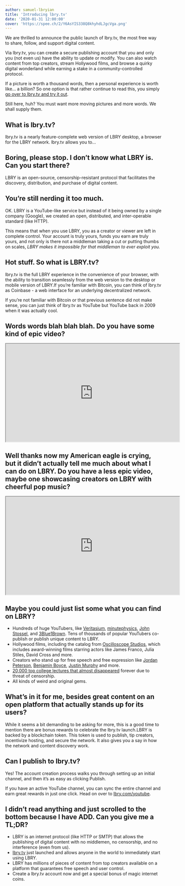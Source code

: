 ```yaml
--- 
author: samuel-lbryian
title: 'Introducing lbry.tv'
date: '2020-01-31 12:00:00'
cover: 'https://spee.ch/2/Y6AsYIS338Q8khyhdLJgcVga.png'
---
```

We are thrilled to announce the public launch of lbry.tv, the most free way to share, follow, and support digital content.

Via lbry.tv, you can create a secure publishing account that you and only you (not even us) have the ability to update or modify. You can also watch content from top creators, stream Hollywood films, and browse a quirky digital wonderland while earning a stake in a community-controlled protocol.

If a picture is worth a thousand words, then a personal experience is worth like... a billion? So one option is that rather continue to read this, you simply [go over to lbry.tv and try it out](https://lbry.tv/). 

Still here, huh? You must want more moving pictures and more words. We shall supply them.

## What is lbry.tv?

lbry.tv is a nearly feature-complete web version of LBRY desktop, a browser for the LBRY network. lbry.tv allows you to...

## Boring, please stop. I don’t know what LBRY is. Can you start there?

LBRY is an open-source, censorship-resistant protocol that facilitates the discovery, distribution, and purchase of digital content.

## You’re still nerding it too much.

OK. LBRY is a YouTube-like service but instead of it being owned by a single company (Google), we created an open, distributed, and inter-operable standard (like HTTP).

This means that when you use LBRY, you as a creator or viewer are left in complete control. Your account is truly yours, funds you earn are truly yours, and not only is there not a middleman taking a cut or putting thumbs on scales, *LBRY makes it impossible for that middleman to ever exploit you.*

## Hot stuff. So what is LBRY.tv?

lbry.tv is the full LBRY experience in the convenience of your browser, with the ability to transition seamlessly from the web version to the desktop or mobile version of LBRY.If you’re familiar with Bitcoin, you can think of lbry.tv as Coinbase - a web interface for an underlying decentralized network.

If you’re not familiar with Bitcoin or that previous sentence did not make sense, you can just think of lbry.tv as YouTube but YouTube back in 2009 when it was actually cool.

## Words words blah blah blah. Do you have some kind of epic video?

<iframe width="560" height="315" src="https://lbry.tv/$/embed/befreeonlbry/56cbb8e075d0f1971b311c9c9d82e0bf91919710" allowfullscreen></iframe>

## Well thanks now my American eagle is crying, but it didn’t actually tell me much about what I can do on LBRY. Do you have a less epic video, maybe one showcasing creators on LBRY with cheerful pop music?

<iframe width="560" height="315" src="https://lbry.tv/$/embed/meetlbrytv/c6c0a5caa6cc391696e1270e33cd9d24ee7c2d52" allowfullscreen></iframe>

## Maybe you could just list some what you can find on LBRY?

- Hundreds of huge YouTubers, like [Veritasium]([https://lbry.tv/@veritasium:f](https://lbry.tv/@veritasium:f)), [minutephysics]([https://lbry.tv/@MinutePhysics:5](https://lbry.tv/@MinutePhysics:5)), [John Stossel]([https://lbry.tv/@johnstossel:7](https://lbry.tv/@johnstossel:7)), and [3Blue1Brown]([https://lbry.tv/@3Blue1Brown:b](https://lbry.tv/@3Blue1Brown:b)). Tens of thousands of popular YouTubers co-publish or publish unique content to LBRY.
- Hollywood films, including the catalog from [Oscilloscope Studios]([https://lbry.tv/@oscopelabs:4](https://lbry.tv/@oscopelabs:4)), which includes award-winning films starring actors like James Franco, Julia Stiles, David Cross and more.
- Creators who stand up for free speech and free expression like [Jordan Peterson]([https://lbry.tv/@JordanBPeterson:c](https://lbry.tv/@JordanBPeterson:c)), [Benjamin Boyce]([https://lbry.tv/@BenjaminABoyce:2](https://lbry.tv/@BenjaminABoyce:2)), [Justin Murphy]([https://lbry.tv/@justinmurphy:0](https://lbry.tv/@justinmurphy:0)) and more.
- [20,000 top college lectures that almost disappeared](https://lbry.com/news/20000-illegal-college-lectures-rescued) forever due to threat of censorship.
- All kinds of weird and original gems.

## What’s in it for me, besides great content on an open platform that actually stands up for its users?

While it seems a bit demanding to be asking for more, this is a good time to mention there are bonus rewards to celebrate the lbry.tv launch.LBRY is backed by a blockchain token. This token is used to publish, tip creators, incentivize hosting, and secure the network. It also gives you a say in how the network and content discovery work.

## Can I publish to lbry.tv?

Yes! The account creation process walks you through setting up an initial channel, and then it’s as easy as clicking Publish.

If you have an active YouTube channel, you can sync the entire channel and earn great rewards in just one click. Head on over to [lbry.com/youtube](http://lbry.com/youtube).

## I didn’t read anything and just scrolled to the bottom because I have ADD. Can you give me a TL;DR?

- LBRY is an internet protocol (like HTTP or SMTP) that allows the publishing of digital content with no middlemen, no censorship, and no interference (even from us).
- [lbry.tv](https://lbry.tv/) just launched and allows anyone in the world to immediately start using LBRY.
- LBRY has millions of pieces of content from top creators available on a platform that guarantees free speech and user control.
- Create a lbry.tv account now and get a special bonus of magic internet coins.
